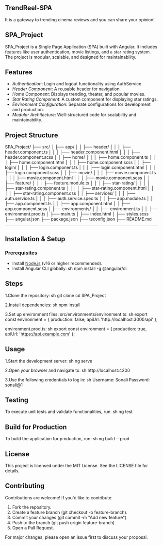 ## TrendReel-SPA
It is a gateway to trending cinema reviews and you can share your opinion!

## SPA_Project
SPA_Project is a Single Page Application (SPA) built with Angular. It includes features like user authentication, movie listings, and a star rating system. The project is modular, scalable, and designed for maintainability.

## Features

- *Authentication*: Login and logout functionality using AuthService.
- *Header Component*: A reusable header for navigation.
- *Home Component*: Displays trending, theater, and popular movies.
- *Star Rating Component*: A custom component for displaying star ratings.
- *Environment Configuration*: Separate configurations for development and production.
- *Modular Architecture*: Well-structured code for scalability and maintainability.

## Project Structure

SPA_Project/
 ├── src/
│ ├── app/
│ │ ├── header/
│ │ │ ├── header.component.ts
│ │ │ ├── header.component.html
│ │ │ ├── header.component.scss
│ │ ├── home/
│ │ │ ├── home.component.ts
│ │ │ ├── home.component.html
│ │ │ ├── home.component.scss
│ │ ├── login/
│ │ │ ├── login.component.ts
│ │ │ ├── login.component.html
│ │ │ ├── login.component.scss
│ │ ├── movie/
│ │ │ ├── movie.component.ts
│ │ │ ├── movie.component.html
│ │ │ ├── movie.component.scss
│ │ ├── feature/
│ │ │ ├── feature.module.ts
│ │ │ ├── star-rating/
│ │ │ │ ├── star-rating.component.ts
│ │ │ │ ├── star-rating.component.html
│ │ │ │ ├── star-rating.component.css
│ │ ├── services/
│ │ │ ├── auth.service.ts
│ │ │ ├── auth.service.spec.ts
│ │ ├── app.module.ts
│ │ ├── app.component.ts
│ │ ├── app.component.html
│ │ ├── app.component.scss
│ ├── environments/
│ │ ├── environment.ts
│ │ ├── environment.prod.ts
│ ├── main.ts
│ ├── index.html
│ ├── styles.scss
├── angular.json
├── package.json
├── tsconfig.json
├── README.md


---

## Installation & Setup

### Prerequisites
- Install [Node.js](https://nodejs.org/) (v16 or higher recommended).
- Install Angular CLI globally:
  sh
  npm install -g @angular/cli
  

## Steps
1.Clone the repository:
sh
git clone <repository-url>
cd SPA_Project

2.Install dependencies:
sh
npm install

3.Set up environment files:
src/environments/environment.ts:
sh
export const environment = {
  production: false,
  apiUrl: 'http://localhost:3000/api'
};

environment.prod.ts:
sh
export const environment = {
  production: true,
  apiUrl: 'https://api.example.com'
};


## Usage
1.Start the development server:
sh
ng serve

2.Open your browser and navigate to:
sh
http://localhost:4200

3.Use the following credentials to log in:
sh
Username: Sonali
Password: sonali@1


## Testing
To execute unit tests and validate functionalities, run:
sh
ng test

## Build for Production
To build the application for production, run:
sh
ng build --prod


## License
This project is licensed under the MIT License. See the LICENSE file for details.

## Contributing
Contributions are welcome! If you'd like to contribute:  
1. Fork the repository.  
2. Create a feature branch (git checkout -b feature-branch).  
3. Commit your changes (git commit -m "Add new feature").  
4. Push to the branch (git push origin feature-branch).  
5. Open a Pull Request.  

For major changes, please open an issue first to discuss your proposal.
